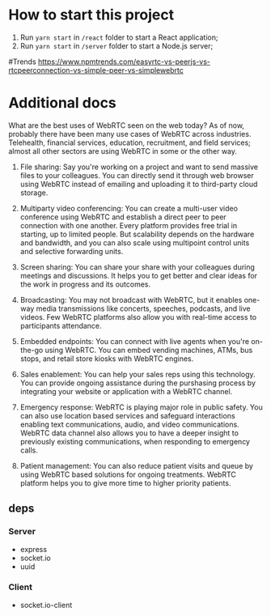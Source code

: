 # How to start this project
1. Run `yarn start` in `/react` folder to start a React application;
2. Run `yarn start` in `/server` folder to start a Node.js server;

#Trends
https://www.npmtrends.com/easyrtc-vs-peerjs-vs-rtcpeerconnection-vs-simple-peer-vs-simplewebrtc

# Additional docs
What are the best uses of WebRTC seen on the web today?
As of now, probably there have been many use cases of WebRTC across industries. Telehealth, financial services, education, recruitment, and field services; almost all other sectors are using WebRTC in some or the other way.

1. File sharing: Say you're working on a project and want to send massive files to your colleagues. You can directly send it through web browser using WebRTC instead of emailing and uploading it to third-party cloud storage.

2. Multiparty video conferencing: You can create a multi-user video conference using WebRTC and establish a direct peer to peer connection with one another. Every platform provides free trial in starting, up to limited people. But scalability depends on the hardware and bandwidth, and you can also scale using multipoint control units and selective forwarding units.

3. Screen sharing: You can share your share with your colleagues during meetings and discussions. It helps you to get better and clear ideas for the work in progress and its outcomes.

4. Broadcasting: You may not broadcast with WebRTC, but it enables one-way media transmissions like concerts, speeches, podcasts, and live videos. Few WebRTC platforms also allow you with real-time access to participants attendance.

5. Embedded endpoints: You can connect with live agents when you're on-the-go using WebRTC. You can embed vending machines, ATMs, bus stops, and retail store kiosks with WebRTC engines.

6. Sales enablement: You can help your sales reps using this technology. You can provide ongoing assistance during the purshasing process by integrating your website or application with a WebRTC channel.

7. Emergency response: WebRTC is playing major role in public safety. You can also use location based services and safeguard interactions enabling text communications, audio, and video communications. WebRTC data channel also allows you to have a deeper insight to previously existing communications, when responding to emergency calls.

8. Patient management: You can also reduce patient visits and queue by using WebRTC based solutions for ongoing treatments. WebRTC platform helps you to give more time to higher priority patients.

## deps

### Server
- express
- socket.io
- uuid

### Client
- socket.io-client

